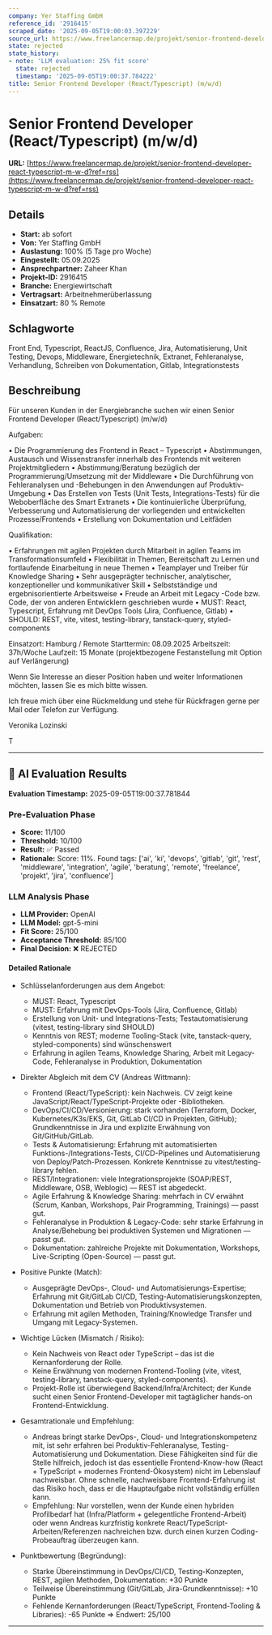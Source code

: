 ```yaml
---
company: Yer Staffing GmbH
reference_id: '2916415'
scraped_date: '2025-09-05T19:00:03.397229'
source_url: https://www.freelancermap.de/projekt/senior-frontend-developer-react-typescript-m-w-d?ref=rss
state: rejected
state_history:
- note: 'LLM evaluation: 25% fit score'
  state: rejected
  timestamp: '2025-09-05T19:00:37.784222'
title: Senior Frontend Developer (React/Typescript) (m/w/d)
---
```



# Senior Frontend Developer (React/Typescript) (m/w/d)
**URL:** [https://www.freelancermap.de/projekt/senior-frontend-developer-react-typescript-m-w-d?ref=rss](https://www.freelancermap.de/projekt/senior-frontend-developer-react-typescript-m-w-d?ref=rss)
## Details
- **Start:** ab sofort
- **Von:** Yer Staffing GmbH
- **Auslastung:** 100% (5 Tage pro Woche)
- **Eingestellt:** 05.09.2025
- **Ansprechpartner:** Zaheer Khan
- **Projekt-ID:** 2916415
- **Branche:** Energiewirtschaft
- **Vertragsart:** Arbeitnehmerüberlassung
- **Einsatzart:** 80
                                                % Remote

## Schlagworte
Front End, Typescript, ReactJS, Confluence, Jira, Automatisierung, Unit Testing, Devops, Middleware, Energietechnik, Extranet, Fehleranalyse, Verhandlung, Schreiben von Dokumentation, Gitlab, Integrationstests

## Beschreibung
Für unseren Kunden in der Energiebranche suchen wir einen Senior Frontend Developer (React/Typescript) (m/w/d)

Aufgaben:

• Die Programmierung des Frontend in React – Typescript
• Abstimmungen, Austausch und Wissenstransfer innerhalb des Frontends mit weiteren Projektmitgliedern
• Abstimmung/Beratung bezüglich der Programmierung/Umsetzung mit der Middleware
• Die Durchführung von Fehleranalysen und -Behebungen in den Anwendungen auf Produktiv-Umgebung
• Das Erstellen von Tests (Unit Tests, Integrations-Tests) für die Weboberfläche des Smart Extranets
• Die kontinuierliche Überprüfung, Verbesserung und Automatisierung der vorliegenden und entwickelten Prozesse/Frontends
• Erstellung von Dokumentation und Leitfäden

Qualifikation:

• Erfahrungen mit agilen Projekten durch Mitarbeit in agilen Teams im Transformationsumfeld
• Flexibilität in Themen, Bereitschaft zu Lernen und fortlaufende Einarbeitung in neue Themen
• Teamplayer und Treiber für Knowledge Sharing
• Sehr ausgeprägter technischer, analytischer, konzeptioneller und kommunikativer Skill
• Selbstständige und ergebnisorientierte Arbeitsweise
• Freude an Arbeit mit Legacy -Code bzw. Code, der von anderen Entwicklern geschrieben wurde
• MUST: React, Typescript, Erfahrung mit DevOps Tools (Jira, Confluence, Gitlab)
• SHOULD: REST, vite, vitest, testing-library, tanstack-query, styled-components

Einsatzort: Hamburg / Remote
Starttermin: 08.09.2025
Arbeitszeit: 37h/Woche
Laufzeit: 15 Monate (projektbezogene Festanstellung mit Option auf Verlängerung)

Wenn Sie Interesse an dieser Position haben und weiter Informationen möchten, lassen Sie es mich bitte wissen.

Ich freue mich über eine Rückmeldung und stehe für Rückfragen gerne per Mail oder Telefon zur Verfügung.

Veronika Lozinski

T

---

## 🤖 AI Evaluation Results

**Evaluation Timestamp:** 2025-09-05T19:00:37.781844

### Pre-Evaluation Phase
- **Score:** 11/100
- **Threshold:** 10/100
- **Result:** ✅ Passed
- **Rationale:** Score: 11%. Found tags: ['ai', 'ki', 'devops', 'gitlab', 'git', 'rest', 'middleware', 'integration', 'agile', 'beratung', 'remote', 'freelance', 'projekt', 'jira', 'confluence']

### LLM Analysis Phase
- **LLM Provider:** OpenAI
- **LLM Model:** gpt-5-mini
- **Fit Score:** 25/100
- **Acceptance Threshold:** 85/100
- **Final Decision:** ❌ REJECTED

#### Detailed Rationale
- Schlüsselanforderungen aus dem Angebot:
  - MUST: React, Typescript
  - MUST: Erfahrung mit DevOps-Tools (Jira, Confluence, Gitlab)
  - Erstellung von Unit- und Integrations-Tests; Testautomatisierung (vitest, testing-library sind SHOULD)
  - Kenntnis von REST; moderne Tooling-Stack (vite, tanstack-query, styled-components) sind wünschenswert
  - Erfahrung in agilen Teams, Knowledge Sharing, Arbeit mit Legacy-Code, Fehleranalyse in Produktion, Dokumentation

- Direkter Abgleich mit dem CV (Andreas Wittmann):
  - Frontend (React/TypeScript): kein Nachweis. CV zeigt keine JavaScript/React/TypeScript-Projekte oder -Bibliotheken.
  - DevOps/CI/CD/Versionierung: stark vorhanden (Terraform, Docker, Kubernetes/K3s/EKS, Git, GitLab CI/CD in Projekten, GitHub); Grundkenntnisse in Jira und explizite Erwähnung von Git/GitHub/GitLab.
  - Tests & Automatisierung: Erfahrung mit automatisierten Funktions-/Integrations-Tests, CI/CD-Pipelines und Automatisierung von Deploy/Patch-Prozessen. Konkrete Kenntnisse zu vitest/testing-library fehlen.
  - REST/Integrationen: viele Integrationsprojekte (SOAP/REST, Middleware, OSB, Weblogic) — REST ist abgedeckt.
  - Agile Erfahrung & Knowledge Sharing: mehrfach in CV erwähnt (Scrum, Kanban, Workshops, Pair Programming, Trainings) — passt gut.
  - Fehleranalyse in Produktion & Legacy-Code: sehr starke Erfahrung in Analyse/Behebung bei produktiven Systemen und Migrationen — passt gut.
  - Dokumentation: zahlreiche Projekte mit Dokumentation, Workshops, Live-Scripting (Open-Source) — passt gut.

- Positive Punkte (Match):
  - Ausgeprägte DevOps-, Cloud- und Automatisierungs-Expertise; Erfahrung mit Git/GitLab CI/CD, Testing-Automatisierungskonzepten, Dokumentation und Betrieb von Produktivsystemen.
  - Erfahrung mit agilen Methoden, Training/Knowledge Transfer und Umgang mit Legacy-Systemen.

- Wichtige Lücken (Mismatch / Risiko):
  - Kein Nachweis von React oder TypeScript – das ist die Kernanforderung der Rolle.
  - Keine Erwähnung von modernen Frontend-Tooling (vite, vitest, testing-library, tanstack-query, styled-components).
  - Projekt-Rolle ist überwiegend Backend/Infra/Architect; der Kunde sucht einen Senior Frontend-Developer mit tagtäglicher hands-on Frontend-Entwicklung.

- Gesamtrationale und Empfehlung:
  - Andreas bringt starke DevOps-, Cloud- und Integrationskompetenz mit, ist sehr erfahren bei Produktiv-Fehleranalyse, Testing-Automatisierung und Dokumentation. Diese Fähigkeiten sind für die Stelle hilfreich, jedoch ist das essentielle Frontend-Know-how (React + TypeScript + modernes Frontend-Ökosystem) nicht im Lebenslauf nachweisbar. Ohne schnelle, nachweisbare Frontend-Erfahrung ist das Risiko hoch, dass er die Hauptaufgabe nicht vollständig erfüllen kann.
  - Empfehlung: Nur vorstellen, wenn der Kunde einen hybriden Profilbedarf hat (Infra/Platform + gelegentliche Frontend-Arbeit) oder wenn Andreas kurzfristig konkrete React/TypeScript-Arbeiten/Referenzen nachreichen bzw. durch einen kurzen Coding-Probeauftrag überzeugen kann.

- Punktbewertung (Begründung):
  - Starke Übereinstimmung in DevOps/CI/CD, Testing-Konzepten, REST, agilen Methoden, Dokumentation: +30 Punkte
  - Teilweise Übereinstimmung (Git/GitLab, Jira-Grundkenntnisse): +10 Punkte
  - Fehlende Kernanforderungen (React/TypeScript, Frontend-Tooling & Libraries): -65 Punkte
  => Endwert: 25/100

---
